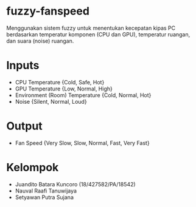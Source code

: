 # fuzzy-fanspeed
Menggunakan sistem fuzzy untuk menentukan kecepatan kipas PC berdasarkan temperatur komponen (CPU dan GPU), temperatur ruangan, dan suara (noise) ruangan.

# Inputs
- CPU Temperature {Cold, Safe, Hot}
- GPU Temperature {Low, Normal, High}
- Environment (Room) Temperature {Cold, Normal, Hot}
- Noise {Silent, Normal, Loud}

# Output
- Fan Speed {Very Slow, Slow, Normal, Fast, Very Fast}

# Kelompok
- Juandito Batara Kuncoro (18/427582/PA/18542)
- Nauval Raafi Tanuwijaya
- Setyawan Putra Sujana